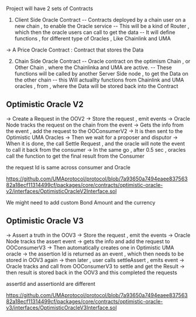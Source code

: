 Project will have 2 sets of Contracts

1. Client Side Oracle Contract
   -- Contracts deployed by a chain user on a new chain , to enable the Oracle service
   -- This will be a kind of Router , which then the oracle users can call to get the data
   -- It will define functions , for different type of Oracles , Like Chainlink and UMA

-> A Price Oracle Contract : Contract that stores the Data

2. Chain Side Oracle Contract
   -- Oracle contract on the optimism Chain , or Other Chain , where the Chainlinka and UMA are active.
   -- These functions will be called by another Server Side node , to get the Data on the other chain
   -- this Will actuallty functions from Chainlink and UMA oracles , from , where the Data will be stored back into the Contract

## Optimistic Oracle V2

-> Create a Request in the OOV2
-> Store the request , emit events
-> Oracle Node tracks the request on the chain from the event
-> Gets the info from the event , add the request to the OOConsumerV2
-> It is then sent to the Optimistic UMA Oracles
-> Then we wait for a proposer and disputor
-> When it is done, the call Settle Request , and the oracle will note the event to call it back from the consumer
-> In the same go , after 0.5 sec , oracles call the function to get the final result from the Consumer

the request Id is same across consumer and Oracle

https://github.com/UMAprotocol/protocol/blob/7a93650a7494eaee83756382a18ecf11314499cf/packages/core/contracts/optimistic-oracle-v2/interfaces/OptimisticOracleV2Interface.sol

We might need to add custom Bond Amount and the currency

## Optimistic Oracle V3

-> Assert a truth in the OOV3
-> Store the request , emit the events
-> Oracle Node tracks the assert event
-> gets the info and add the request to OOConsumerV3
-> Then automatically creates one in Optimistic UMA oracle
-> the assertion Id is returned as an event , which then needs to be stored in OOV3 again
-> then later , user calls settleAssert , emits event
-> Oracle tracks and call from OOConsumerV3 to settle and get the Result
-> then result is stored back in the OOV3 and this completed the requests

assertId and assertionId are different

https://github.com/UMAprotocol/protocol/blob/7a93650a7494eaee83756382a18ecf11314499cf/packages/core/contracts/optimistic-oracle-v3/interfaces/OptimisticOracleV3Interface.sol
